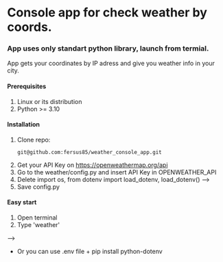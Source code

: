# Console app for check weather by coords.
### App uses only standart python library, launch from termial.

App gets your coordinates by IP adress and give you weather info in your city.
#### Prerequisites
1. Linux or its distribution
2. Python >= 3.10 
#### Installation
1. Clone repo:
   ~~~
   git@github.com:fersus85/weather_console_app.git
   ~~~
2. Get your API Key on https://openweathermap.org/api
3. Go to the weather/config.py and insert API Key in OPENWEATHER_API
4. Delete import os, from dotenv import load_dotenv, load_dotenv() -->
5. Save config.py
#### Easy start
1. Open terminal
2. Type 'weather'

-->
* Or you can use .env file + pip install python-dotenv
